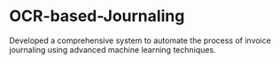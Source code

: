 # OCR-based-Journaling
Developed a comprehensive system to automate the process of invoice journaling using advanced machine  learning techniques.

